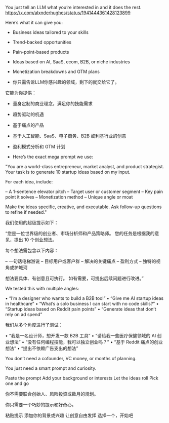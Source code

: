 You just tell an LLM what you’re interested in and it does the rest. https://x.com/alxnderhughes/status/1941444361428123899

Here’s what it can give you:

- Business ideas tailored to your skills
- Trend-backed opportunities
- Pain-point-based products
- Ideas based on AI, SaaS, ecom, B2B, or niche industries
- Monetization breakdowns and GTM plans

- 你只需告诉LLM你感兴趣的领域，剩下的就交给它了。

它能为你提供：

- 量身定制的商业理念，满足你的技能需求
- 趋势驱动的机遇
- 基于痛点的产品
- 基于人工智能、SaaS、电子商务、B2B 或利基行业的创意
- 盈利模式分析和 GTM 计划

- Here’s the exact mega prompt we use:

"You are a world-class entrepreneur, market analyst, and product strategist.
Your task is to generate 10 startup ideas based on my input.

For each idea, include:

– A 1-sentence elevator pitch
– Target user or customer segment
– Key pain point it solves
– Monetization method
– Unique angle or moat

Make the ideas specific, creative, and executable.
Ask follow-up questions to refine if needed."

我们使用的超级提示如下：

“您是一位世界级的创业者、市场分析师和产品策略师。
您的任务是根据我的意见，提出 10 个创业想法。

每个想法需包含以下内容：

– 一句话电梯游说
– 目标用户或客户群
– 解决的关键痛点
– 盈利方式
– 独特的视角或护城河

想法要具体、有创意且可执行。
如有需要，可提出后续问题进行改进。”

We tested this with multiple angles:

• “I’m a designer who wants to build a B2B tool”
• “Give me AI startup ideas in healthcare”
• “What’s a solo business I can start with no code skills?”
• “Startup ideas based on Reddit pain points”
• “Generate ideas that don’t rely on ad spend”

我们从多个角度进行了测试：

• “我是一名设计师，想开发一款 B2B 工具”
• “请给我一些医疗保健领域的 AI 创业想法”
• “没有任何编程技能，我可以独立创业吗？”
• “基于 Reddit 痛点的创业想法”
• “提出不依赖广告支出的想法”

You don’t need a cofounder, VC money, or months of planning.

You just need a smart prompt and curiosity.

Paste the prompt
Add your background or interests
Let the ideas roll
Pick one and go

你不需要联合创始人、风险投资或数月的规划。

你只需要一个巧妙的提示和好奇心。

粘贴提示
添加你的背景或兴趣
让创意自由发挥
选择一个，开始吧
